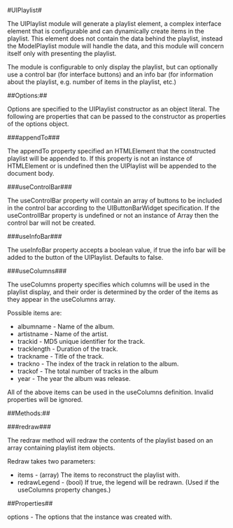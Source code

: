#UIPlaylist#

The UIPlaylist module will generate a playlist element, a complex interface element that is configurable
and can dynamically create items in the playlist. This element does not contain the data behind the playlist,
instead the ModelPlaylist module will handle the data, and this module will concern itself only with presenting
the playlist.

The module is configurable to only display the playlist, but can optionally use a control bar (for interface buttons)
and an info bar (for information about the playlist, e.g. number of items in the playlist, etc.)

##Options:##

Options are specified to the UIPlaylist constructor as an object literal. The following are properties that can be passed
to the constructor as properties of the options object.

###appendTo###

The appendTo property specified an HTMLElement that the constructed playlist will be appended to. If this property is not
an instance of HTMLElement or is undefined then the UIPlaylist will be appended to the document body.

###useControlBar###

The useControlBar property will contain an array of buttons to be included in the control bar according to the UIButtonBarWidget
specification. If the useControllBar property is undefined or not an instance of Array then the control bar will not be created.

###useInfoBar###

The useInfoBar property accepts a boolean value, if true the info bar will be added to the button of the UIPlaylist. Defaults to false.

###useColumns###

The useColumns property specifies which columns will be used in the playlist display, and their order is determined by the order of the
items as they appear in the useColumns array.

Possible items are:

- albumname - Name of the album.
- artistname - Name of the artist.
- trackid - MD5 unique identifier for the track.
- tracklength - Duration of the track.
- trackname - Title of the track.
- trackno - The index of the track in relation to the album.
- trackof - The total number of tracks in the album
- year - The year the album was release.

All of the above items can be used in the useColumns definition. Invalid properties will be ignored.

##Methods:##

###redraw###

The redraw method will redraw the contents of the playlist based on an array containing playlist item objects.

Redraw takes two parameters:

- items - (array) The items to reconstruct the playlist with.
- redrawLegend - (bool) If true, the legend will be redrawn. (Used if the useColumns property changes.)

##Properties##

options - The options that the instance was created with.
